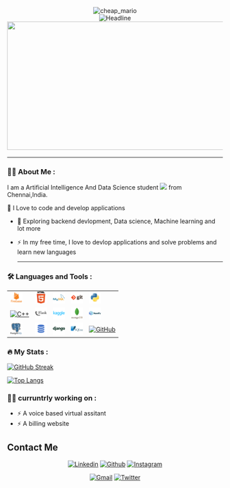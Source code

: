 
<div>
    <div align=center>
        <img src="https://media.giphy.com/media/UoLt6Tm8wlSnWGfSFs/giphy.gif" alt="cheap_mario" height="200">
    </div>
    <div align=center>
        <img src="https://readme-typing-svg.herokuapp.com?color=%236FDA44&size=32&center=true&vCenter=true&width=600&height=50&lines=Hi+there+I'm+Arjun+%F0%9F%91%8B;AI+and+DATA+SCIENCE+Student;machine-Learning+Engineer;Problem+Solver;backend+engineer" alt="Headline" />
    </div>





<div align="center">
  <img src="https://media.giphy.com/media/scZPhLqaVOM1qG4lT9/giphy.gif" width="600" height="300"/>
</div>

---

### :woman_technologist: About Me :

I am a Artificial Intelligence And Data Science student <img src="https://media.giphy.com/media/WUlplcMpOCEmTGBtBW/giphy.gif" width="30"> from Chennai,India.

:telescope: I Love to code and develop applications 

- :seedling: Exploring backend devlopment, Data science, Machine learning and lot more

- :zap: In my free time, I love to devlop applications and solve problems and learn new languages

  ---

### :hammer_and_wrench: Languages and Tools :
    
<table>
   <tbody>
       <tr>
            <td><a href="#"><img alt="Firebase" title="Firebase" height="28px"
                        src="https://github.com/devicons/devicon/blob/master/icons/firebase/firebase-plain-wordmark.svg" /></a>
            </td>
            <td><a href="#"><img alt="HTML5" title="HTML5" height="28px"
                        src="https://raw.githubusercontent.com/github/explore/80688e429a7d4ef2fca1e82350fe8e3517d3494d/topics/html/html.png" /></a>
            </td>
            <td><a href="#"><img alt="mysql" title="mysql" height="28px"
                        src="https://github.com/devicons/devicon/blob/master/icons/mysql/mysql-original-wordmark.svg" /></a>
            </td>
            <td><a href="#"><img alt="git" title="git" height="28px"
                        src="https://github.com/devicons/devicon/blob/master/icons/git/git-original-wordmark.svg" /></a>
            </td>
            <td><a href="#"><img alt="Python" title="Python" height="28px"
                        src="https://raw.githubusercontent.com/github/explore/80688e429a7d4ef2fca1e82350fe8e3517d3494d/topics/python/python.png" /></a>
            </td>
       </tr>
       <tr>
            <td><a href="#"><img alt="C++" title="C++" height="28px"
                        src="https://img.icons8.com/color/48/000000/c-plus-plus-logo.png" /></a></td>
            <td><a href="#"><img alt="flask" title="flask" height="28px"
                        src="https://github.com/devicons/devicon/blob/master/icons/flask/flask-original-wordmark.svg" /></a></td>
            <td><a href="#"><img alt="kaggle" title="kaggle" height="28px"
                        src="https://github.com/devicons/devicon/blob/master/icons/kaggle/kaggle-original-wordmark.svg" /></a></td>
            <td><a href="#"><img alt="mongo" title="mongo" height="28px"
                        src="https://github.com/devicons/devicon/blob/master/icons/mongodb/mongodb-original-wordmark.svg" /></a>
            </td>
            <td><a href="#"><img alt="numpy" title="numpy" height="28px"
                        src="https://github.com/devicons/devicon/blob/master/icons/numpy/numpy-original-wordmark.svg" /></a></td>
       </tr>
       <tr>
            <td><a href="#"><img alt="postgres" title="postgres" height="28px"
                        src="https://github.com/devicons/devicon/blob/master/icons/postgresql/postgresql-original-wordmark.svg" /></a>
            </td>
            <td><a href="#"><img alt="SQL" title="SQL" height="28px"
                        src="https://raw.githubusercontent.com/github/explore/80688e429a7d4ef2fca1e82350fe8e3517d3494d/topics/sql/sql.png" /></a>
            </td>
            <td><a href="#"><img alt="django" title="django" height="28px"
                        src="https://github.com/devicons/devicon/blob/master/icons/django/django-plain-wordmark.svg" /></a></td>
            <td><a href="#"><img alt="sqlite" title="sqlite" height="28px"
                        src="https://github.com/devicons/devicon/blob/master/icons/sqlite/sqlite-original-wordmark.svg" /></a></td>
            <td><a href="#"><img alt="GitHub" title="GitHub" height="28px"
                        src="https://i.imgur.com/DZgetVv.png" /></a>
            </td>
       </tr>
    </tbody>
</table>
  
  ### :fire: My Stats :
  [![GitHub Streak](http://github-readme-streak-stats.herokuapp.com?user=arjunprakash027&theme=dark&background=000000)](https://git.io/streak-stats)
  
  [![Top Langs](https://github-readme-stats.vercel.app/api/top-langs/?username=arjunprakash027&layout=compact&theme=vision-friendly-dark)](https://github.com/anuraghazra/github-readme-stats)
  
  ### :woman_technologist: curruntrly working on :
- :zap: A voice based virtual assitant
- :zap: A billing website
  
    
 ## Contact Me


<p align="center">
  <a href="https://www.linkedin.com/in/arjun-prakash-589348211/"><img alt="Linkedin" title="Arjun Linkedin" src="https://img.shields.io/badge/LinkedIn-0077B5?style=for-the-badge&logo=linkedin&logoColor=white"></a>
  <a href="https://github.com/arjunprakash027"><img alt="Github" title="arjun Github" src="https://img.shields.io/badge/GitHub-100000?style=for-the-badge&logo=github&logoColor=white"></a>
  <a href="https://www.instagram.com/arjun_.rao/"><img alt="Instagram" title="arjun Instagram" src="https://img.shields.io/badge/Instagram-E4405F?style=for-the-badge&logo=instagram&logoColor=white"></a>
 </p>
 <p align="center">
  <a href="mailto:arjunprakash027@gmail.com"><img alt="Gmail" title="Arjun Gmail" src="https://img.shields.io/badge/Gmail-D14836?style=for-the-badge&logo=gmail&logoColor=white"></a>
<a href="https://img.shields.io/badge/Twitter-blue?style=for-the-badge&logo=twitter&logoColor=white"><img alt="Twitter" title="arjun Twitter" src="https://img.shields.io/badge/Twitter-1DA1F2?style=for-the-badge&logo=twitter&logoColor=white"></a>
</p>
